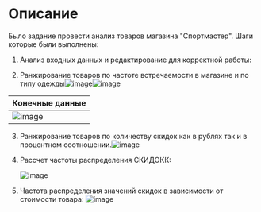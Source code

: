 # Описание
Было задание провести анализ товаров магазина "Спортмастер".
Шаги которые были выполнены:
1. Анализ входных данных и редактирование для корректной работы:

2. Ранжирование товаров по частоте встречаемости в магазине и по типу одежды![image](https://user-images.githubusercontent.com/105629156/183865379-e5b88df8-c876-4508-b1d2-5b5d27b8e3f8.png)![image](https://user-images.githubusercontent.com/105629156/183865525-922739e8-f967-4cb8-9138-89b2518d8bbe.png)

| Конечные данные                                                                                                 |
| --------------------------------------------------------------------------------------------------------------- |
| ![image](https://user-images.githubusercontent.com/105629156/183864717-78721e16-6f8a-4ccf-add4-dcad37172491.png)       |

3. Ранжирование товаров по количеству скидок как в рублях так и в процентном соотношении.![image](https://user-images.githubusercontent.com/105629156/183866146-e9799760-e467-445c-8354-62ca36f126a1.png)

4. Рассчет частоты распределения СКИДОКК:

   ![image](https://user-images.githubusercontent.com/105629156/183866292-10a8f47a-0eef-479a-ba4a-758b382cd5a9.png)
5. Частота распределения значений скидок в зависимости от стоимости товара:
![image](https://user-images.githubusercontent.com/105629156/183866324-208fe92e-0bcd-4a78-9067-e5f9ae3e91eb.png)

